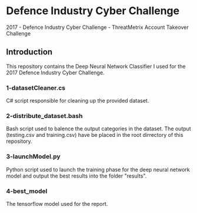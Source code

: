 # Defence Industry Cyber Challenge
2017 - Defence Industry Cyber Challenge - ThreatMetrix Account Takeover Challenge

## Introduction
This repository contains the Deep Neural Network Classifier I used for the 2017 Defence Industry Cyber Challenge.

### 1-datasetCleaner.cs
C# script responsible for cleaning up the provided dataset.

### 2-distribute_dataset.bash
Bash script used to balence the output categories in the dataset.
The output (testing.csv and training.csv) have be placed in the root dirrectory of this repository.

### 3-launchModel.py
Python script used to launch the training phase for the deep neural network model and output the best results into the folder "results".

### 4-best_model
The tensorflow model used for the report.